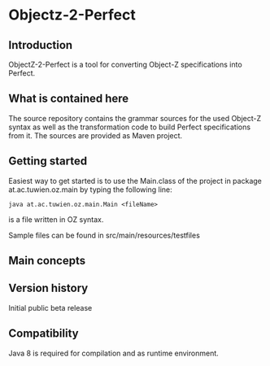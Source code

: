 # Objectz-2-Perfect

## Introduction

ObjectZ-2-Perfect is a tool for converting Object-Z specifications into Perfect.

## What is contained here

The source repository contains the grammar sources for the used Object-Z syntax as well as the transformation code to build Perfect specifications from it. The sources are provided as Maven project.

## Getting started

Easiest way to get started is to use the Main.class of the project in package at.ac.tuwien.oz.main by typing the following line:

```
java at.ac.tuwien.oz.main.Main <fileName>
```

<fileName> is a file written in OZ syntax.

Sample files can be found in src/main/resources/testfiles


## Main concepts


## Version history

Initial public beta release

## Compatibility

Java 8 is required for compilation and as runtime environment.
